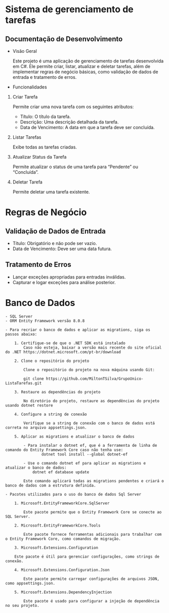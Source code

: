 # Sistema de gerenciamento de tarefas

## Documentação de Desenvolvimento

- Visão Geral

  Este projeto é uma aplicação de gerenciamento de tarefas desenvolvida em C#. Ele permite criar, listar, atualizar e deletar tarefas, além de implementar regras de negócio básicas, como validação de dados de entrada e tratamento de erros.

- Funcionalidades

1. Criar Tarefa

   Permite criar uma nova tarefa com os seguintes atributos:

   - Título: O título da tarefa.
   - Descrição: Uma descrição detalhada da tarefa.
   - Data de Vencimento: A data em que a tarefa deve ser concluída.

2. Listar Tarefas

   Exibe todas as tarefas criadas.

3. Atualizar Status da Tarefa

   Permite atualizar o status de uma tarefa para “Pendente” ou “Concluída”.

4. Deletar Tarefa

   Permite deletar uma tarefa existente.

# Regras de Negócio

## Validação de Dados de Entrada

- Título: Obrigatório e não pode ser vazio.
- Data de Vencimento: Deve ser uma data futura.

## Tratamento de Erros

- Lançar exceções apropriadas para entradas inválidas.
- Capturar e logar exceções para análise posterior.

# Banco de Dados

    - SQL Server
    - ORM Entity Framework versão 8.0.8

    - Para recriar o banco de dados e aplicar as migrations, siga os passos abaixo:

        1. Certifique-se de que o .NET SDK está instalado
            Caso não esteja, baixar a versão mais recente do site oficial do .NET https://dotnet.microsoft.com/pt-br/download

        2. Clone o repositório do projeto

            Clone o repositório do projeto na nova máquina usando Git:

            git clone https://github.com/MiltonTSilva/GrupoUnico-ListaTarefas.git

        3. Restaure as dependências do projeto

            No diretório do projeto, restaure as dependências do projeto usando dotnet restore

        4. Configure a string de conexão

            Verifique se a string de conexão com o banco de dados está correta no arquivo appsettings.json.

        5. Aplicar as migrations e atualizar o banco de dados

            - Para instalar o dotnet ef, que é a ferramenta de linha de comando do Entity Framework Core caso não tenha use:
                    dotnet tool install --global dotnet-ef

            - Use o comando dotnet ef para aplicar as migrations e atualizar o banco de dados:
                dotnet ef database update

            Este comando aplicará todas as migrations pendentes e criará o banco de dados com a estrutura definida.

    - Pacotes utilizados para o uso do banco de dados Sql Server

        1. Microsoft.EntityFrameworkCore.SqlServer

            Este pacote permite que o Entity Framework Core se conecte ao SQL Server.

        2. Microsoft.EntityFrameworkCore.Tools

            Este pacote fornece ferramentas adicionais para trabalhar com o Entity Framework Core, como comandos de migração.

        3. Microsoft.Extensions.Configuration

        Este pacote é útil para gerenciar configurações, como strings de conexão.

        4. Microsoft.Extensions.Configuration.Json

            Este pacote permite carregar configurações de arquivos JSON, como appsettings.json.

        5. Microsoft.Extensions.DependencyInjection

            Este pacote é usado para configurar a injeção de dependência no seu projeto.
